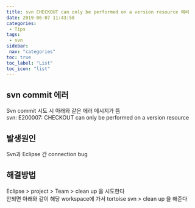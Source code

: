 ```yaml
---
title: svn CHECKOUT can only be performed on a version resource 에러
date: 2019-06-07 11:43:58
categories: 
 - Tips
tags: 
 - svn
sidebar:
 nav: "categories"
toc: true
toc_label: "List"
toc_icon: "list"
---
```

## svn commit 에러
Svn commit 시도 시 아래와 같은 에러 메시지가 뜸  
svn: E200007: CHECKOUT can only be performed on a version resource  

## 발생원인 
Svn과 Eclipse 간 connection bug

## 해결방법
Eclipse > project > Team > clean up 을 시도한다  
안되면 아래와 같이 해당 workspace에 가서 tortoise svn > clean up 을 해준다
